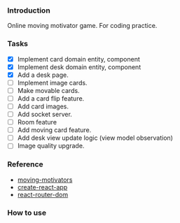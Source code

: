 
### Introduction
Online moving motivator game.
For coding practice.

### Tasks
* [x] Implement card domain entity, component
* [x] Implement desk domain entity, component
* [x] Add a desk page.
* [ ] Implement image cards.
* [ ] Make movable cards.
* [ ] Add a card flip feature.
* [ ] Add card images.
* [ ] Add socket server.
* [ ] Room feature
* [ ] Add moving card feature.
* [ ] Add desk view update logic (view model observation)
* [ ] Image quality upgrade.

### Reference
* [moving-motivators](https://management30.com/practice/moving-motivators/)
* [create-react-app](https://create-react-app.dev/)
* [react-router-dom](https://reactrouter.com/web/guides/quick-start)

### How to use
